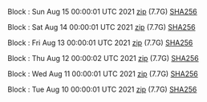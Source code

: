 Block [](https://insight.dash.org/insight/block/): Sun Aug 15 00:00:01 UTC 2021 [zip](https://dash-bootstrap.ams3.digitaloceanspaces.com/mainnet/2021-08-15/bootstrap.dat.zip) (7.7G) [SHA256](https://dash-bootstrap.ams3.digitaloceanspaces.com/mainnet/2021-08-15/sha256.txt)

Block [](https://insight.dash.org/insight/block/): Sat Aug 14 00:00:01 UTC 2021 [zip](https://dash-bootstrap.ams3.digitaloceanspaces.com/mainnet/2021-08-14/bootstrap.dat.zip) (7.7G) [SHA256](https://dash-bootstrap.ams3.digitaloceanspaces.com/mainnet/2021-08-14/sha256.txt)

Block [](https://insight.dash.org/insight/block/): Fri Aug 13 00:00:01 UTC 2021 [zip](https://dash-bootstrap.ams3.digitaloceanspaces.com/mainnet/2021-08-13/bootstrap.dat.zip) (7.7G) [SHA256](https://dash-bootstrap.ams3.digitaloceanspaces.com/mainnet/2021-08-13/sha256.txt)

Block [](https://insight.dash.org/insight/block/): Thu Aug 12 00:00:02 UTC 2021 [zip](https://dash-bootstrap.ams3.digitaloceanspaces.com/mainnet/2021-08-12/bootstrap.dat.zip) (7.7G) [SHA256](https://dash-bootstrap.ams3.digitaloceanspaces.com/mainnet/2021-08-12/sha256.txt)

Block [](https://insight.dash.org/insight/block/): Wed Aug 11 00:00:01 UTC 2021 [zip](https://dash-bootstrap.ams3.digitaloceanspaces.com/mainnet/2021-08-11/bootstrap.dat.zip) (7.7G) [SHA256](https://dash-bootstrap.ams3.digitaloceanspaces.com/mainnet/2021-08-11/sha256.txt)

Block [](https://insight.dash.org/insight/block/): Tue Aug 10 00:00:01 UTC 2021 [zip](https://dash-bootstrap.ams3.digitaloceanspaces.com/mainnet/2021-08-10/bootstrap.dat.zip) (7.7G) [SHA256](https://dash-bootstrap.ams3.digitaloceanspaces.com/mainnet/2021-08-10/sha256.txt)
